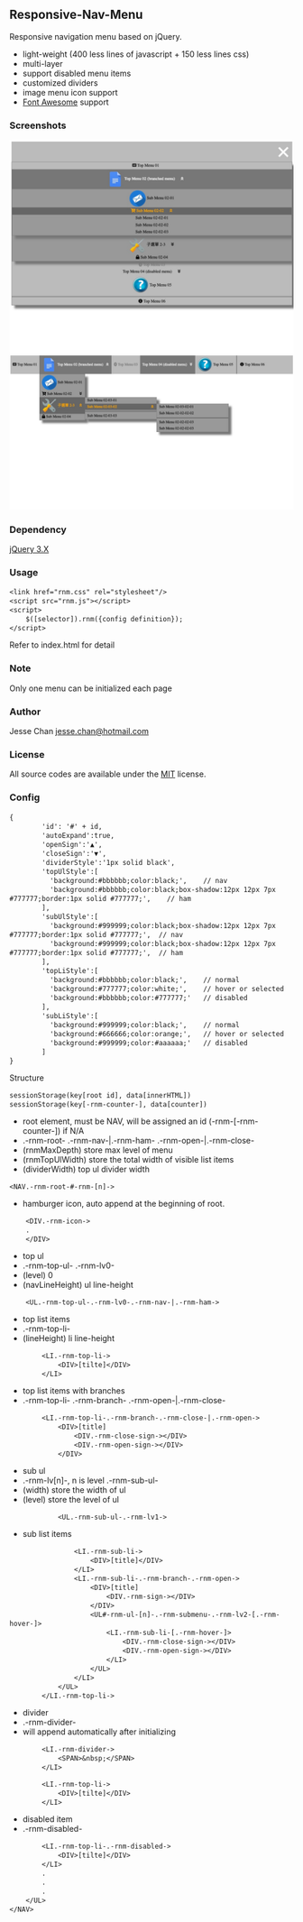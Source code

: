 ## Responsive-Nav-Menu
Responsive navigation menu based on jQuery.
* light-weight (400 less lines of javascript + 150 less lines css) 
* multi-layer
* support disabled menu items
* customized dividers
* image menu icon support
* [Font Awesome](https://fontawesome.com/) support

### Screenshots
![Menu 01](./assets/1.jpg)
![Menu 02](./assets/2.jpg)

### Dependency
[jQuery 3.X](https://jquery.com/)

### Usage

    <link href="rnm.css" rel="stylesheet"/>
    <script src="rnm.js"></script>
    <script>
        $([selector]).rnm({config definition});
    </script>

Refer to index.html for detail

### Note 
Only one menu can be initialized each page

### Author
Jesse Chan <jesse.chan@hotmail.com>    

### License
All source codes are available under the [MIT](https://opensource.org/licenses/mit-license.php) license.


### Config

    {   
            'id': '#' + id,
            'autoExpand':true,
            'openSign':'▲',
            'closeSign':'▼',
            'dividerStyle':'1px solid black',
            'topUlStyle':[
              'background:#bbbbbb;color:black;',    // nav
              'background:#bbbbbb;color:black;box-shadow:12px 12px 7px #777777;border:1px solid #777777;',    // ham
            ],
            'subUlStyle':[
              'background:#999999;color:black;box-shadow:12px 12px 7px #777777;border:1px solid #777777;',  // nav
              'background:#999999;color:black;box-shadow:12px 12px 7px #777777;border:1px solid #777777;',  // ham
            ],
            'topLiStyle':[
              'background:#bbbbbb;color:black;',    // normal
              'background:#777777;color:white;',    // hover or selected
              'background:#bbbbbb;color:#777777;'   // disabled
            ],
            'subLiStyle':[
              'background:#999999;color:black;',    // normal
              'background:#666666;color:orange;',   // hover or selected
              'background:#999999;color:#aaaaaa;'   // disabled
            ]
    }
Structure

    sessionStorage(key[root id], data[innerHTML])
    sessionStorage(key[-rnm-counter-], data[counter])

 * root element, must be NAV, will be assigned an id (-rnm-[-rnm-counter-]) if N/A
 * .-rnm-root- .-rnm-nav-|.-rnm-ham- .-rnm-open-|.-rnm-close-
 * (rnmMaxDepth) store max level of menu
 * (rnmTopUlWidth) store the total width of visible list items
 * (dividerWidth) top ul divider width
 
 ```
<NAV.-rnm-root-#-rnm-[n]->
```

 * hamburger icon, auto append at the beginning of root.
```
    <DIV.-rnm-icon->
    .
    </DIV>
```
    
 * top ul
 * .-rnm-top-ul- .-rnm-lv0-
 * (level) 0
 * (navLineHeight) ul line-height
 
```
    <UL.-rnm-top-ul-.-rnm-lv0-.-rnm-nav-|.-rnm-ham->
```

 * top list items
 * .-rnm-top-li-
 * (lineHeight) li line-height
  
```
        <LI.-rnm-top-li->
            <DIV>[tilte]</DIV>
        </LI>
```

 * top list items with branches
 * .-rnm-top-li- .-rnm-branch- .-rnm-open-|.-rnm-close-
  
```
        <LI.-rnm-top-li-.-rnm-branch-.-rnm-close-|.-rnm-open->
            <DIV>[title]
                <DIV.-rnm-close-sign-></DIV>
                <DIV.-rnm-open-sign-></DIV>
            </DIV>
```

 * sub ul
 * .-rnm-lv[n]-, n is level .-rnm-sub-ul-
 * (width) store the width of ul
 * (level) store the level of ul
 
```
            <UL.-rnm-sub-ul-.-rnm-lv1->
```

 * sub list items        
 
```
                <LI.-rnm-sub-li->
                    <DIV>[title]</DIV>
                </LI>
                <LI.-rnm-sub-li-.-rnm-branch-.-rnm-open->
                    <DIV>[title]
                        <DIV.-rnm-sign-></DIV>
                    </DIV>
                    <UL#-rnm-ul-[n]-.-rnm-submenu-.-rnm-lv2-[.-rnm-hover-]>
                        <LI.-rnm-sub-li-[.-rnm-hover-]>
                            <DIV.-rnm-close-sign-></DIV>
                            <DIV.-rnm-open-sign-></DIV>
                        </LI>
                    </UL>
                </LI>
            </UL>
        </LI.-rnm-top-li->
```

 * divider
 * .-rnm-divider-
 * will append <SPAN> automatically after initializing


```
        <LI.-rnm-divider->
            <SPAN>&nbsp;</SPAN>
        </LI>
```


```
        <LI.-rnm-top-li->
            <DIV>[tilte]</DIV>
        </LI>
```

 * disabled item
 * .-rnm-disabled-

```
        <LI.-rnm-top-li-.-rnm-disabled->
            <DIV>[tilte]</DIV>
        </LI>    
        .
        .
        .
    </UL>
</NAV>
```

